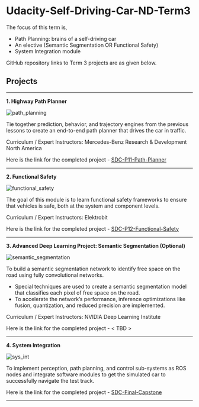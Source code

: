 # Udacity-Self-Driving-Car-ND-Term3

The focus of this term is,

- Path Planning: brains of a self-driving car
- An elective (Semantic Segmentation OR Functional Safety)
- System Integration module

GitHub repository links to Term 3 projects are as given below.

## Projects

-------------

**1. Highway Path Planner**

![path_planning](https://user-images.githubusercontent.com/17127066/31305360-b0f9183a-ab55-11e7-816a-f78f9564b720.png)

Tie together prediction, behavior, and trajectory engines from the previous lessons to create an end-to-end path planner that drives the car in traffic.

Curriculum / Expert Instructors: Mercedes-Benz Research & Development North America

Here is the link for the completed project - [SDC-P11-Path-Planner][1]

-------------

**2. Functional Safety**

![functional_safety](https://user-images.githubusercontent.com/17127066/31305359-b0f0fe5c-ab55-11e7-9eda-193fb17b935d.png)

The goal of this module is to learn functional safety frameworks to ensure that vehicles is safe, both at the system and component levels.

Curriculum / Expert Instructors: Elektrobit

Here is the link for the completed project - [SDC-P12-Functional-Safety][2]

-------------

**3. Advanced Deep Learning Project: Semantic Segmentation (Optional)**

![semantic_segmentation](https://user-images.githubusercontent.com/17127066/31305361-b0feafd4-ab55-11e7-891c-afc6da568bec.png)

To build a semantic segmentation network to identify free space on the road using fully convolutional networks. 

- Special techniques are used to create a semantic segmentation model that classifies each pixel of free space on the road. 
- To accelerate the network’s performance, inference optimizations like fusion, quantization, and reduced precision are implemented. 

Curriculum / Expert Instructors: NVIDIA Deep Learning Institute

Here is the link for the completed project - < TBD >

-------------

**4. System Integration**

![sys_int](https://user-images.githubusercontent.com/17127066/31305362-b1055352-ab55-11e7-8864-3e339597bb9a.png)

To implement perception, path planning, and control sub-systems as ROS nodes and integrate software modules to get the simulated car to successfully navigate the test track.

Here is the link for the completed project - [SDC-Final-Capstone][3]

-------------

[1]: https://github.com/ra9hur/SDC-P11-Path-Planner
[2]: https://github.com/ra9hur/SDC-P12-Functional-Safety
[3]: https://github.com/ra9hur/SDC-Final-Capstone
